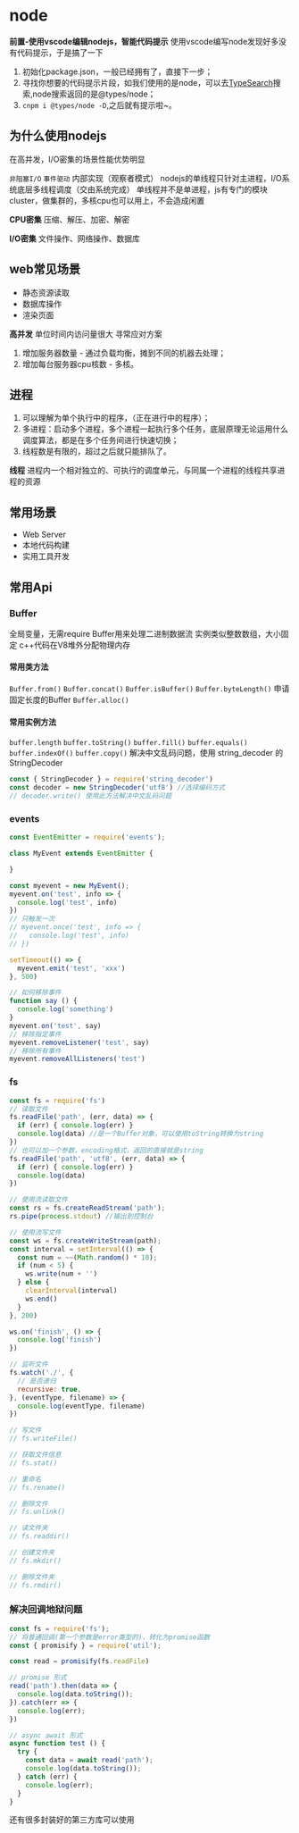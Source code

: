 # node

**前置-使用vscode编辑nodejs，智能代码提示**
使用vscode编写node发现好多没有代码提示，于是搞了一下

1. 初始化package.json，一般已经拥有了，直接下一步；
2. 寻找你想要的代码提示片段，如我们使用的是node，可以去[TypeSearch](http://microsoft.github.io/TypeSearch/)搜索,node搜索返回的是@types/node；
3. `cnpm i @types/node -D`,之后就有提示啦~。

## 为什么使用nodejs

在高并发，I/O密集的场景性能优势明显

`非阻塞I/O` `事件驱动` 内部实现（观察者模式）
nodejs的单线程只针对主进程，I/O系统底层多线程调度（交由系统完成）
单线程并不是单进程，js有专门的模块cluster，做集群的，多核cpu也可以用上，不会造成闲置

**CPU密集**
压缩、解压、加密、解密

**I/O密集**
文件操作、网络操作、数据库

## web常见场景

* 静态资源读取
* 数据库操作
* 渲染页面

**高并发**
单位时间内访问量很大
寻常应对方案

1. 增加服务器数量 - 通过负载均衡，摊到不同的机器去处理；
2. 增加每台服务器cpu核数 - 多核。

## 进程

1. 可以理解为单个执行中的程序，（正在进行中的程序）；
2. 多进程：启动多个进程，多个进程一起执行多个任务，底层原理无论运用什么调度算法，都是在多个任务间进行快速切换；
3. 线程数是有限的，超过之后就只能排队了。

**线程**
进程内一个相对独立的、可执行的调度单元，与同属一个进程的线程共享进程的资源

## 常用场景

* Web Server
* 本地代码构建
* 实用工具开发

## 常用Api

### Buffer

全局变量，无需require
Buffer用来处理二进制数据流
实例类似整数数组，大小固定
c++代码在V8堆外分配物理内存

#### 常用类方法

`Buffer.from()` `Buffer.concat()` `Buffer.isBuffer()` `Buffer.byteLength()`
申请固定长度的Buffer `Buffer.alloc()`

#### 常用实例方法

`buffer.length` `buffer.toString()` `buffer.fill()` `buffer.equals()` `buffer.indexOf()` `buffer.copy()`
解决中文乱码问题，使用 string_decoder 的
StringDecoder

```javascript
const { StringDecoder } = require('string_decoder')
const decoder = new StringDecoder('utf8') //选择编码方式
// decoder.write() 使用此方法解决中文乱码问题
```

### events

```javascript
const EventEmitter = require('events');

class MyEvent extends EventEmitter {

}

const myevent = new MyEvent();
myevent.on('test', info => {
  console.log('test', info)
})
// 只触发一次
// myevent.once('test', info => {
//   console.log('test', info)
// })

setTimeout(() => {
  myevent.emit('test', 'xxx')
}, 500)

// 如何移除事件
function say () {
  console.log('something')
}
myevent.on('test', say)
// 移除指定事件
myevent.removeListener('test', say)
// 移除所有事件
myevent.removeAllListeners('test')
```

### fs

```javascript
const fs = require('fs')
// 读取文件
fs.readFile('path', (err, data) => {
  if (err) { console.log(err) }
  console.log(data) //是一个Buffer对象，可以使用toString转换为string
})
// 也可以加一个参数，encoding格式，返回的直接就是string
fs.readFile('path', 'utf8', (err, data) => {
  if (err) { console.log(err) }
  console.log(data)
})

// 使用流读取文件
const rs = fs.createReadStream('path');
rs.pipe(process.stdout) //输出到控制台

// 使用流写文件
const ws = fs.createWriteStream(path);
const interval = setInterval(() => {
  const num = ~~(Math.random() * 10);
  if (num < 5) {
    ws.write(num + '')
  } else {
    clearInterval(interval)
    ws.end()
  }
}, 200)

ws.on('finish', () => {
  console.log('finish')
})

// 监听文件
fs.watch('./', {
  // 是否递归
  recursive: true,
}, (eventType, filename) => {
  console.log(eventType, filename)
})

// 写文件
// fs.writeFile()

// 获取文件信息
// fs.stat()

// 重命名
// fs.rename()

// 删除文件
// fs.unlink()

// 读文件夹
// fs.readdir()

// 创建文件夹
// fs.mkdir()

// 删除文件夹
// fs.rmdir()

```

### 解决回调地狱问题

```javascript
const fs = require('fs');
// 将普通回调(第一个参数是error类型的)，转化为promise函数
const { promisify } = require('util');

const read = promisify(fs.readFile)

// promise 形式
read('path').then(data => {
  console.log(data.toString());
}).catch(err => {
  console.log(err);
})

// async await 形式
async function test () {
  try {
    const data = await read('path');
    console.log(data.toString());
  } catch (err) {
    console.log(err);
  }
}
```

还有很多封装好的第三方库可以使用
